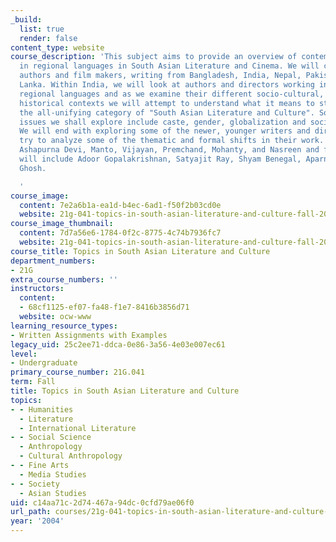 ```yaml
---
_build:
  list: true
  render: false
content_type: website
course_description: 'This subject aims to provide an overview of contemporary texts
  in regional languages in South Asian Literature and Cinema. We will cover major
  authors and film makers, writing from Bangladesh, India, Nepal, Pakistan and Sri
  Lanka. Within India, we will look at authors and directors working in different
  regional languages and as we examine their different socio-cultural, political and
  historical contexts we will attempt to understand what it means to study them under
  the all-unifying category of "South Asian Literature and Culture". Some of the major
  issues we shall explore include caste, gender, globalization and social change.
  We will end with exploring some of the newer, younger writers and directors and
  try to analyze some of the thematic and formal shifts in their work. Authors include
  Ashapurna Devi, Manto, Vijayan, Premchand, Mohanty, and Nasreen and film makers
  will include Adoor Gopalakrishnan, Satyajit Ray, Shyam Benegal, Aparna Sen and Rituporno
  Ghosh.

  '
course_image:
  content: 7e2a6b1a-ea1d-b4ec-6ad1-f50f2b03cd0e
  website: 21g-041-topics-in-south-asian-literature-and-culture-fall-2004
course_image_thumbnail:
  content: 7d7a56e6-1784-0f2c-8775-4c74b7936fc7
  website: 21g-041-topics-in-south-asian-literature-and-culture-fall-2004
course_title: Topics in South Asian Literature and Culture
department_numbers:
- 21G
extra_course_numbers: ''
instructors:
  content:
  - 68cf1125-ef07-fa48-f1e7-8416b3856d71
  website: ocw-www
learning_resource_types:
- Written Assignments with Examples
legacy_uid: 25c2ee71-ddca-0e86-3a56-4e03e007ec61
level:
- Undergraduate
primary_course_number: 21G.041
term: Fall
title: Topics in South Asian Literature and Culture
topics:
- - Humanities
  - Literature
  - International Literature
- - Social Science
  - Anthropology
  - Cultural Anthropology
- - Fine Arts
  - Media Studies
- - Society
  - Asian Studies
uid: c14aa71c-2d74-467a-94dc-0cfd79ae06f0
url_path: courses/21g-041-topics-in-south-asian-literature-and-culture-fall-2004
year: '2004'
---
```

